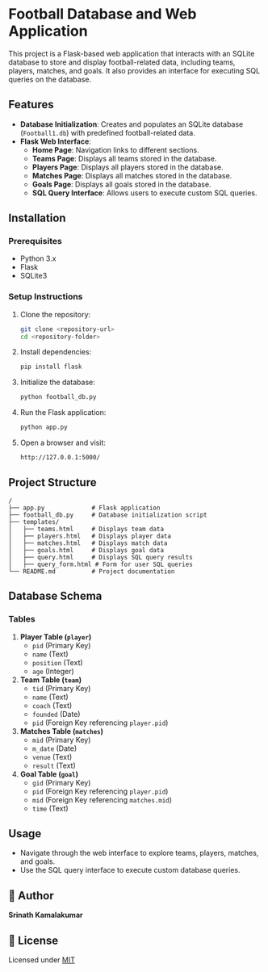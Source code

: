 # Football Database and Web Application

This project is a Flask-based web application that interacts with an SQLite database to store and display football-related data, including teams, players, matches, and goals. It also provides an interface for executing SQL queries on the database.

## Features
- **Database Initialization**: Creates and populates an SQLite database (`Football1.db`) with predefined football-related data.
- **Flask Web Interface**:
  - **Home Page**: Navigation links to different sections.
  - **Teams Page**: Displays all teams stored in the database.
  - **Players Page**: Displays all players stored in the database.
  - **Matches Page**: Displays all matches stored in the database.
  - **Goals Page**: Displays all goals stored in the database.
  - **SQL Query Interface**: Allows users to execute custom SQL queries.

## Installation
### Prerequisites
- Python 3.x
- Flask
- SQLite3

### Setup Instructions
1. Clone the repository:
   ```sh
   git clone <repository-url>
   cd <repository-folder>
   ```
2. Install dependencies:
   ```sh
   pip install flask
   ```
3. Initialize the database:
   ```sh
   python football_db.py
   ```
4. Run the Flask application:
   ```sh
   python app.py
   ```
5. Open a browser and visit:
   ```
   http://127.0.0.1:5000/
   ```

## Project Structure
```
/
├── app.py             # Flask application
├── football_db.py     # Database initialization script
├── templates/
│   ├── teams.html     # Displays team data
│   ├── players.html   # Displays player data
│   ├── matches.html   # Displays match data
│   ├── goals.html     # Displays goal data
│   ├── query.html     # Displays SQL query results
│   ├── query_form.html # Form for user SQL queries
└── README.md          # Project documentation
```

## Database Schema
### Tables
1. **Player Table (`player`)**
   - `pid` (Primary Key)
   - `name` (Text)
   - `position` (Text)
   - `age` (Integer)
2. **Team Table (`team`)**
   - `tid` (Primary Key)
   - `name` (Text)
   - `coach` (Text)
   - `founded` (Date)
   - `pid` (Foreign Key referencing `player.pid`)
3. **Matches Table (`matches`)**
   - `mid` (Primary Key)
   - `m_date` (Date)
   - `venue` (Text)
   - `result` (Text)
4. **Goal Table (`goal`)**
   - `gid` (Primary Key)
   - `pid` (Foreign Key referencing `player.pid`)
   - `mid` (Foreign Key referencing `matches.mid`)
   - `time` (Text)

## Usage
- Navigate through the web interface to explore teams, players, matches, and goals.
- Use the SQL query interface to execute custom database queries.

## 👤 Author

**Srinath Kamalakumar**

## 📝 License

Licensed under [MIT](https://opensource.org/licenses/MIT)

